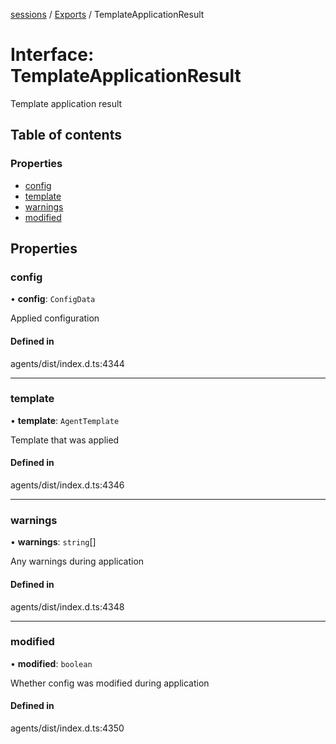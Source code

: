 <!-- 
 ⚠️  AUTO-GENERATED FILE - DO NOT EDIT MANUALLY
 This file is automatically generated by scripts/docs-generator.js
 To make changes, edit the source TypeScript files or update the generator script
-->

[sessions](../../) / [Exports](../modules) / TemplateApplicationResult

# Interface: TemplateApplicationResult

Template application result

## Table of contents

### Properties

- [config](TemplateApplicationResult#config)
- [template](TemplateApplicationResult#template)
- [warnings](TemplateApplicationResult#warnings)
- [modified](TemplateApplicationResult#modified)

## Properties

### config

• **config**: `ConfigData`

Applied configuration

#### Defined in

agents/dist/index.d.ts:4344

___

### template

• **template**: `AgentTemplate`

Template that was applied

#### Defined in

agents/dist/index.d.ts:4346

___

### warnings

• **warnings**: `string`[]

Any warnings during application

#### Defined in

agents/dist/index.d.ts:4348

___

### modified

• **modified**: `boolean`

Whether config was modified during application

#### Defined in

agents/dist/index.d.ts:4350

